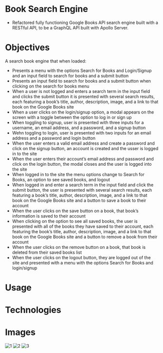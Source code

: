 # Book Search Engine 
- Refactored fully functioning Google Books API search engine built with a RESTful API, to be a GraphQL API built with Apollo Server.

# Objectives
A search book engine that when loaded:
- Presents a menu with the options Search for Books and Login/Signup and an input field to search for books and a submit button
- Presents an input field to search for books and a submit button when clicking on the search for books menu
- When a user is not logged and enters a search term in the input field and clicks the submit button it is presented with several search results, each featuring a book’s title, author, description, image, and a link to that book on the Google Books site
- When a user clicks on the login/signup option, a modal appears on the screen with a toggle between the option to log in or sign up
- When toggling to signup, user is presented with three inputs for a username, an email address, and a password, and a signup button
- Wehn toggling to login, user is presented with two inputs for an email address and a password and login button
- When the user enters a valid email address and create a password and click on the signup button, an account is created and the usser is logged in to the site
- When the user enters their account’s email address and password and click on the login button, the modal closes and the user is logged into the site
- When logged in to the site the menu options change to Search for Books, an option to see saved books, and logout
- When logged in and enter a search term in the input field and click the submit button, the user is presented with several search results, each featuring a book’s title, author, description, image, and a link to that book on the Google Books site and a button to save a book to their account
- When the user clicks on the save button on a book, that book’s information is saved to their account
- When clicking on the option to see all saved books, the user is presented with all of the books they have saved to their account, each featuring the book’s title, author, description, image, and a link to that book on the Google Books site and a button to remove a book from their account
- When the user clicks on the remove button on a book, that book is deleted from their saved books list
- When the user clicks on the logout button, they are logged out of the site and presented with a menu with the options Search for Books and login/signup

# Usage

# Technologies

# Images
![1](../1.png)
![2](../2.png)
![3](../3.png)